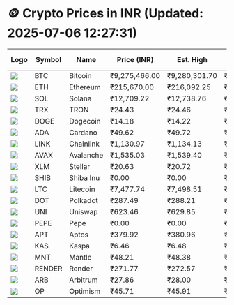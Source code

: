 # 🪙 Crypto Prices in INR (Updated: 2025-07-06 12:27:31)

| Logo | Symbol | Name       | Price (INR) | Est. High | Est. Low | Gross Profit | Fees | Net Profit | ROI % |
|------|--------|------------|-------------|-----------|----------|---------------|------|-------------|--------|
| ![](https://coin-images.coingecko.com/coins/images/1/large/bitcoin.png?1696501400) | BTC    | Bitcoin    | ₹9,275,466.00 | ₹9,280,301.70 | ₹9,270,630.30 | ₹104.32 | ₹200.00 | ₹-95.68 | -0.10% |
| ![](https://coin-images.coingecko.com/coins/images/279/large/ethereum.png?1696501628) | ETH    | Ethereum   | ₹215,670.00 | ₹216,092.25 | ₹215,247.75 | ₹392.34 | ₹200.00 | ₹192.34 | 0.19% |
| ![](https://coin-images.coingecko.com/coins/images/4128/large/solana.png?1718769756) | SOL    | Solana     | ₹12,709.22 | ₹12,738.76 | ₹12,679.68 | ₹465.93 | ₹200.00 | ₹265.93 | 0.27% |
| ![](https://coin-images.coingecko.com/coins/images/1094/large/tron-logo.png?1696502193) | TRX    | TRON       | ₹24.43 | ₹24.46 | ₹24.40 | ₹208.98 | ₹200.00 | ₹8.98 | 0.01% |
| ![](https://coin-images.coingecko.com/coins/images/5/large/dogecoin.png?1696501409) | DOGE   | Dogecoin   | ₹14.18 | ₹14.22 | ₹14.14 | ₹509.05 | ₹200.00 | ₹309.05 | 0.31% |
| ![](https://coin-images.coingecko.com/coins/images/975/large/cardano.png?1696502090) | ADA    | Cardano    | ₹49.62 | ₹49.72 | ₹49.52 | ₹424.11 | ₹200.00 | ₹224.11 | 0.22% |
| ![](https://coin-images.coingecko.com/coins/images/877/large/chainlink-new-logo.png?1696502009) | LINK   | Chainlink  | ₹1,130.97 | ₹1,134.13 | ₹1,127.81 | ₹561.00 | ₹200.00 | ₹361.00 | 0.36% |
| ![](https://coin-images.coingecko.com/coins/images/12559/large/Avalanche_Circle_RedWhite_Trans.png?1696512369) | AVAX   | Avalanche  | ₹1,535.03 | ₹1,539.40 | ₹1,530.66 | ₹570.73 | ₹200.00 | ₹370.73 | 0.37% |
| ![](https://coin-images.coingecko.com/coins/images/100/large/fmpFRHHQ_400x400.jpg?1735231350) | XLM    | Stellar    | ₹20.63 | ₹20.72 | ₹20.54 | ₹876.34 | ₹200.00 | ₹676.34 | 0.68% |
| ![](https://coin-images.coingecko.com/coins/images/11939/large/shiba.png?1696511800) | SHIB   | Shiba Inu  | ₹0.00 | ₹0.00 | ₹0.00 | ₹632.61 | ₹200.00 | ₹432.61 | 0.43% |
| ![](https://coin-images.coingecko.com/coins/images/2/large/litecoin.png?1696501400) | LTC    | Litecoin   | ₹7,477.74 | ₹7,498.51 | ₹7,456.97 | ₹557.16 | ₹200.00 | ₹357.16 | 0.36% |
| ![](https://coin-images.coingecko.com/coins/images/12171/large/polkadot.png?1696512008) | DOT    | Polkadot   | ₹287.49 | ₹288.21 | ₹286.77 | ₹500.05 | ₹200.00 | ₹300.05 | 0.30% |
| ![](https://coin-images.coingecko.com/coins/images/12504/large/uniswap-logo.png?1720676669) | UNI    | Uniswap    | ₹623.46 | ₹629.85 | ₹617.07 | ₹2,072.55 | ₹200.00 | ₹1,872.55 | 1.87% |
| ![](https://coin-images.coingecko.com/coins/images/29850/large/pepe-token.jpeg?1696528776) | PEPE   | Pepe       | ₹0.00 | ₹0.00 | ₹0.00 | ₹784.07 | ₹200.00 | ₹584.07 | 0.58% |
| ![](https://coin-images.coingecko.com/coins/images/26455/large/aptos_round.png?1696525528) | APT    | Aptos      | ₹379.92 | ₹380.96 | ₹378.88 | ₹546.34 | ₹200.00 | ₹346.34 | 0.35% |
| ![](https://coin-images.coingecko.com/coins/images/25751/large/kaspa-icon-exchanges.png?1696524837) | KAS    | Kaspa      | ₹6.46 | ₹6.48 | ₹6.44 | ₹699.03 | ₹200.00 | ₹499.03 | 0.50% |
| ![](https://coin-images.coingecko.com/coins/images/30980/large/Mantle-Logo-mark.png?1739213200) | MNT    | Mantle     | ₹48.21 | ₹48.38 | ₹48.04 | ₹705.65 | ₹200.00 | ₹505.65 | 0.51% |
| ![](https://coin-images.coingecko.com/coins/images/11636/large/rndr.png?1696511529) | RENDER | Render     | ₹271.77 | ₹272.57 | ₹270.97 | ₹593.43 | ₹200.00 | ₹393.43 | 0.39% |
| ![](https://coin-images.coingecko.com/coins/images/16547/large/arb.jpg?1721358242) | ARB    | Arbitrum   | ₹27.86 | ₹28.00 | ₹27.72 | ₹995.60 | ₹200.00 | ₹795.60 | 0.80% |
| ![](https://coin-images.coingecko.com/coins/images/25244/large/Optimism.png?1696524385) | OP     | Optimism   | ₹45.71 | ₹45.91 | ₹45.51 | ₹863.48 | ₹200.00 | ₹663.48 | 0.66% |
